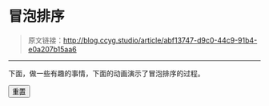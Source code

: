 # 冒泡排序

[annotation]: <id> (abf13747-d9c0-44c9-91b4-e0a207b15aa6)
[annotation]: <status> (public)
[annotation]: <create_time> (2019-04-22 16:20:56)
[annotation]: <category> (计算机科学)
[annotation]: <tags> (数据结构)

> 原文链接：<http://blog.ccyg.studio/article/abf13747-d9c0-44c9-91b4-e0a207b15aa6>

---

下面，做一些有趣的事情，下面的动画演示了冒泡排序的过程。

<div class="ui segments">
    <div class="ui segment" id="sketch-holder"></div>
    <div class='ui segment'>
        <button class='ui primary reset button'>重置</button>
    </div>
</div>
<link href="https://cdn.jsdelivr.net/npm/semantic-ui@2.4.2/dist/semantic.min.css" rel="stylesheet">
<script src="https://cdn.jsdelivr.net/npm/jquery@3.4.0/dist/jquery.min.js"></script>
<script src="https://cdn.jsdelivr.net/npm/p5@0.8.0/lib/p5.min.js"></script>

<script>
var count = 16;
var array = new Array();
var left = null;
var right = null;

function sleep(ms){
  return new Promise((resolve)=>setTimeout(resolve,ms));
}

async function start(){
    var status = $('.status');
    left = null;
    right = null;
    var sleep_time = 200;
    for (let i = 0; i < array.length; i++) {
        for (let j = 1; j < array.length; j++) {
            left = j - 1;
            right = j;
            if( array[j] < array[j - 1])
            {
                let temp = array[j];
                array[j] = array[j - 1];
                array[j - 1] = temp;
                await sleep(sleep_time);
                console.log('take a exchange');
            }
            console.log(left + " " + right);
            await sleep(sleep_time);
        }
    }
    left = null;
    right = null;
}

function reset(){
    left = null;
    right = null;
    for (let index = 0; index < count; index++) {
        array[index] = parseInt(Math.random() * 100);
    }
    start();
}



function setup() {
    var width = $("#sketch-holder").width();
    canvas = createCanvas(width, width/1.77);
    canvas.parent('sketch-holder');
    reset();
}

function draw() {
    clear();
    var status = $('.status');
    // $('.status').html(parseInt(width) + " " + parseInt(height));

    var size = width / count;
    for (let index = 0; index < array.length; index++) {
        var w = size;
        var h = (array[index]) * height / 100;
        var x = index * size;
        var y = height - h;
        if (index == left){
            let c = color(255, 0, 0)
            fill(c);
        }
        else if(index == right){
            let c = color(0, 255, 0)
            fill(c);
        }
        else
        {
            fill(255);
        }
        rect(x, y, w, h);
    }
}

function windowResized() {
    var width = parseInt($("#sketch-holder").width());
    var height = parseInt(width / 1.77);
    resizeCanvas(width, height);
}

$('.reset.button').click(function(){
    reset();
    start();
});
</script>

